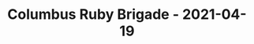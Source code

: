 ---
layout: post
title: Columbus Ruby Brigade - 2021-04-19
datetime: '2021-04-19T18:00:00-04:00'
name: Columbus Ruby Brigade
external_url: https://www.meetup.com/columbusrb/events/vnnxzryccgbzb/
online_event: false
year_month: 2021-04
---